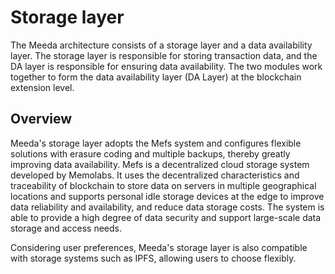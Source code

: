 # Storage layer

The Meeda architecture consists of a storage layer and a data availability layer. The storage layer is responsible for storing transaction data, and the DA layer is responsible for ensuring data availability. The two modules work together to form the data availability layer (DA Layer) at the blockchain extension level.

## Overview

Meeda's storage layer adopts the Mefs system and configures flexible solutions with erasure coding and multiple backups, thereby greatly improving data availability. Mefs is a decentralized cloud storage system developed by Memolabs. It uses the decentralized characteristics and traceability of blockchain to store data on servers in multiple geographical locations and supports personal idle storage devices at the edge to improve data reliability and availability, and reduce data storage costs. The system is able to provide a high degree of data security and support large-scale data storage and access needs.

Considering user preferences, Meeda's storage layer is also compatible with storage systems such as IPFS, allowing users to choose flexibly.
